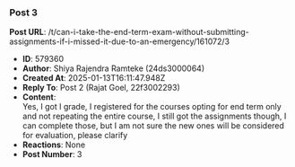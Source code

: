 ### Post 3
**Post URL**: /t/can-i-take-the-end-term-exam-without-submitting-assignments-if-i-missed-it-due-to-an-emergency/161072/3
- **ID**: 579360
- **Author**: Shiya Rajendra Ramteke (24ds3000064)
- **Created At**: 2025-01-13T16:11:47.948Z
- **Reply To**: Post 2 (Rajat Goel, 22f3002293)
- **Content**:  
  Yes, I got I grade, I registered for the courses opting for end term only and not repeating the entire course,
I still got the assignments though, I can complete those, but I am not sure the new ones will be considered for evaluation, please clarify
- **Reactions**: None
- **Post Number**: 3


